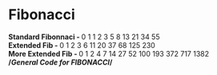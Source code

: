 # Fibonacci
<strong>Standard Fibonnaci - </strong>
0 1 1 2 3 5 8 13 21 34 55 <br>
<strong>Extended Fib - </strong>
0 1 2 3 6 11 20 37 68 125 230 <br>
<strong>More Extended Fib - </strong>
0 1 2 4 7 14 27 52 100 193 372 717 1382<br>
<strong>/*General Code for FIBONACCI*/</strong>
